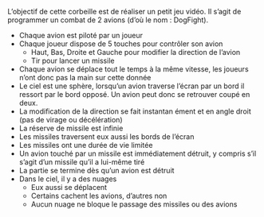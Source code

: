 L’objectif de cette corbeille est de réaliser un petit jeu vidéo. Il s’agit de programmer un combat de 2 avions (d’où le nom : DogFight). 
- Chaque avion est piloté par un joueur 
- Chaque joueur dispose de 5 touches pour contrôler son avion 
  - Haut, Bas, Droite et Gauche pour modifier la direction de l’avion 
  - Tir pour lancer un missile 
- Chaque avion se déplace tout le temps à la même vitesse, les joueurs n’ont donc pas la main sur cette donnée 
- Le  ciel  est  une  sphère,  lorsqu’un  avion  traverse l’écran  par  un  bord  il  ressort  par  le  bord opposé. Un avion peut donc se retrouver coupé en deux. 
- La  modification  de  la  direction  se  fait  instantan
ément  et  en  angle  droit  (pas  de  virage  ou 
décélération) 
- La réserve de missile est infinie 
- Les missiles traversent eux aussi les bords de l’écran 
- Les missiles ont une durée de vie limitée 
- Un  avion  touché  par  un  missile  est  immédiatement détruit,  y  compris  s’il  s’agit  d’un  missile qu’il a lui-même tiré 
- La partie se termine dès qu’un avion est détruit 
- Dans le ciel, il y a des nuages 
  - Eux aussi se déplacent 
  - Certains cachent les avions, d’autres non 
  - Aucun nuage ne bloque le passage des missiles ou des avions 
